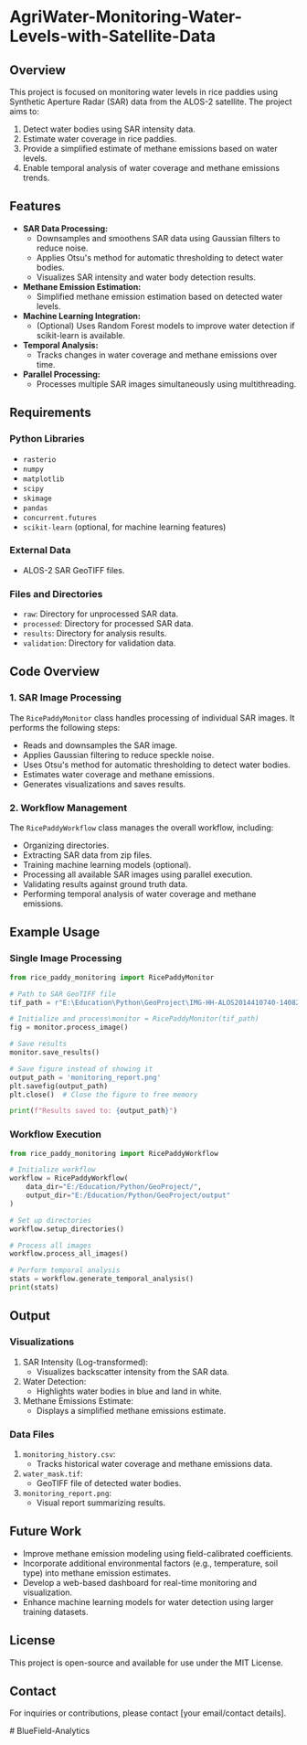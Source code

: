 # AgriWater-Monitoring-Water-Levels-with-Satellite-Data

## Overview
This project is focused on monitoring water levels in rice paddies using Synthetic Aperture Radar (SAR) data from the ALOS-2 satellite. The project aims to:

1. Detect water bodies using SAR intensity data.
2. Estimate water coverage in rice paddies.
3. Provide a simplified estimate of methane emissions based on water levels.
4. Enable temporal analysis of water coverage and methane emissions trends.

## Features
- **SAR Data Processing:**
  - Downsamples and smoothens SAR data using Gaussian filters to reduce noise.
  - Applies Otsu's method for automatic thresholding to detect water bodies.
  - Visualizes SAR intensity and water body detection results.
- **Methane Emission Estimation:**
  - Simplified methane emission estimation based on detected water levels.
- **Machine Learning Integration:**
  - (Optional) Uses Random Forest models to improve water detection if scikit-learn is available.
- **Temporal Analysis:**
  - Tracks changes in water coverage and methane emissions over time.
- **Parallel Processing:**
  - Processes multiple SAR images simultaneously using multithreading.

## Requirements

### Python Libraries
- `rasterio`
- `numpy`
- `matplotlib`
- `scipy`
- `skimage`
- `pandas`
- `concurrent.futures`
- `scikit-learn` (optional, for machine learning features)

### External Data
- ALOS-2 SAR GeoTIFF files.

### Files and Directories
- `raw`: Directory for unprocessed SAR data.
- `processed`: Directory for processed SAR data.
- `results`: Directory for analysis results.
- `validation`: Directory for validation data.

## Code Overview

### 1. SAR Image Processing
The `RicePaddyMonitor` class handles processing of individual SAR images. It performs the following steps:
- Reads and downsamples the SAR image.
- Applies Gaussian filtering to reduce speckle noise.
- Uses Otsu's method for automatic thresholding to detect water bodies.
- Estimates water coverage and methane emissions.
- Generates visualizations and saves results.

### 2. Workflow Management
The `RicePaddyWorkflow` class manages the overall workflow, including:
- Organizing directories.
- Extracting SAR data from zip files.
- Training machine learning models (optional).
- Processing all available SAR images using parallel execution.
- Validating results against ground truth data.
- Performing temporal analysis of water coverage and methane emissions.

## Example Usage

### Single Image Processing
```python
from rice_paddy_monitoring import RicePaddyMonitor

# Path to SAR GeoTIFF file
tif_path = r"E:\Education\Python\GeoProject\IMG-HH-ALOS2014410740-140829-UBSL3.1GUA.tif"

# Initialize and process\monitor = RicePaddyMonitor(tif_path)
fig = monitor.process_image()

# Save results
monitor.save_results()

# Save figure instead of showing it
output_path = 'monitoring_report.png'
plt.savefig(output_path)
plt.close()  # Close the figure to free memory

print(f"Results saved to: {output_path}")
```

### Workflow Execution
```python
from rice_paddy_monitoring import RicePaddyWorkflow

# Initialize workflow
workflow = RicePaddyWorkflow(
    data_dir="E:/Education/Python/GeoProject/",
    output_dir="E:/Education/Python/GeoProject/output"
)

# Set up directories
workflow.setup_directories()

# Process all images
workflow.process_all_images()

# Perform temporal analysis
stats = workflow.generate_temporal_analysis()
print(stats)
```

## Output

### Visualizations
1. SAR Intensity (Log-transformed):
   - Visualizes backscatter intensity from the SAR data.
2. Water Detection:
   - Highlights water bodies in blue and land in white.
3. Methane Emissions Estimate:
   - Displays a simplified methane emissions estimate.

### Data Files
1. `monitoring_history.csv`:
   - Tracks historical water coverage and methane emissions data.
2. `water_mask.tif`:
   - GeoTIFF file of detected water bodies.
3. `monitoring_report.png`:
   - Visual report summarizing results.

## Future Work
- Improve methane emission modeling using field-calibrated coefficients.
- Incorporate additional environmental factors (e.g., temperature, soil type) into methane emission estimates.
- Develop a web-based dashboard for real-time monitoring and visualization.
- Enhance machine learning models for water detection using larger training datasets.

## License
This project is open-source and available for use under the MIT License.

## Contact
For inquiries or contributions, please contact [your email/contact details].

#   B l u e F i e l d - A n a l y t i c s 
 
 